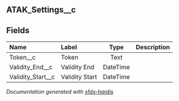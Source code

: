 ## ATAK_Settings__c

<!-- Object description -->

## Fields

| Name      | Label | Type | Description |
| :-------- | :---- | :--: | :---------- | 
| Token__c | Token | Text | <!-- --> |
| Validity_End__c | Validity End | DateTime | <!-- --> |
| Validity_Start__c | Validity Start | DateTime | <!-- --> |




_Documentation generated with [sfdx-hardis](https://sfdx-hardis.cloudity.com)_
